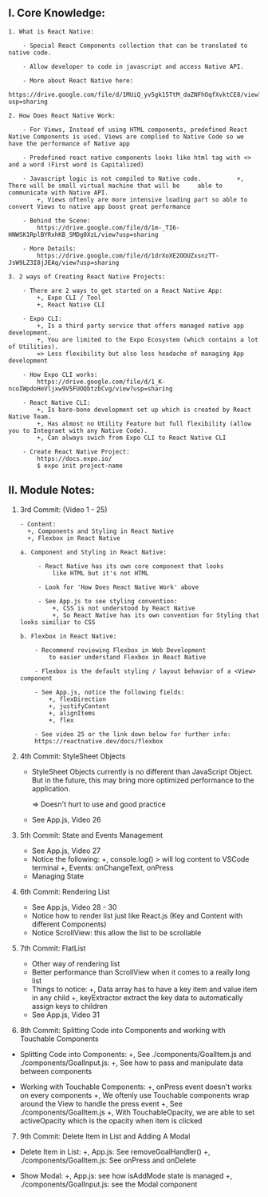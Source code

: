 ## I. Core Knowledge:

    1. What is React Native:

        - Special React Components collection that can be translated to native code.

        - Allow developer to code in javascript and access Native API.

        - More about React Native here:
            https://drive.google.com/file/d/1MUiQ_yv5gk15TtM_daZNFhOqfXvktCE8/view?usp=sharing

    2. How Does React Native Work:

        - For Views, Instead of using HTML components, predefined React Native Components is used. Views are complied to Native Code so we have the performance of Native app

        - Predefined react native components looks like html tag with <> and a word (First word is Capitalized)

        - Javascript logic is not compiled to Native code.          +, There will be small virtual machine that will be     able to communicate with Native API.
            +, Views oftenly are more intensive loading part so able to convert Views to native app boost great performance

        - Behind the Scene:
            https://drive.google.com/file/d/1m-_TI6-HNWSK1RplBYRxhKB_SMDg0XzL/view?usp=sharing

        - More Details:
            https://drive.google.com/file/d/1drXoXE2OOUZxsnzTT-JsW9LZ3I8jJEAq/view?usp=sharing

    3. 2 ways of Creating React Native Projects:

        - There are 2 ways to get started on a React Native App:
            +, Expo CLI / Tool
            +, React Native CLI

        - Expo CLI:
            +, Is a third party service that offers managed native app development.
            +, You are limited to the Expo Ecosystem (which contains a lot of Utilities).
            => Less flexibility but also less headache of managing App development

        - How Expo CLI works:
            https://drive.google.com/file/d/1_K-ncoIWpdoHeVljxw9V5FUOQbtzbCvg/view?usp=sharing

        - React Native CLI:
            +, Is bare-bone development set up which is created by React Native Team.
            +, Has almost no Utility Feature but full flexibility (allow you to Integraet with any Native Code).
            +, Can always swich from Expo CLI to React Native CLI

        - Create React Native Project:
            https://docs.expo.io/
            $ expo init project-name

## II. Module Notes:

1.  3rd Commit:
    (Video 1 - 25)

        - Content:
          +, Components and Styling in React Native
          +, Flexbox in React Native

        a. Component and Styling in React Native:

             - React Native has its own core component that looks
                 like HTML but it's not HTML

             - Look for 'How Does React Native Work' above

             - See App.js to see styling convention:
                 +, CSS is not understood by React Native
                 +, So React Native has its own convention for Styling that looks similiar to CSS

        b. Flexbox in React Native:

            - Recommend reviewing Flexbox in Web Development
                to easier understand Flexbox in React Native

            - Flexbox is the default styling / layout behavior of a <View> component

            - See App.js, notice the following fields:
                +, flexDirection
                +, justifyContent
                +, alignItems
                +, flex

            - See video 25 or the link down below for further info:
            https://reactnative.dev/docs/flexbox

2.  4th Commit: StyleSheet Objects

    - StyleSheet Objects currently is no different than
      JavaScript Object. But in the future, this may
      bring more optimized performance to the application.

      => Doesn't hurt to use and good practice

    - See App.js, Video 26

3.  5th Commit: State and Events Management

    - See App.js, Video 27
    - Notice the following:
      +, console.log() > will log content to VSCode terminal
      +, Events: onChangeText, onPress
    - Managing State

4.  6th Commit: Rendering List

    - See App.js, Video 28 - 30
    - Notice how to render list just like React.js
      (Key and Content with different Components)
    - Notice ScrollView: this allow the list to be scrollable

5.  7th Commit: FlatList

    - Other way of rendering list
    - Better performance than ScrollView when it comes
      to a really long list
    - Things to notice:
      +, Data array has to have a key item and value item in any child
      +, keyExtractor extract the key data to automatically
      assign keys to children
    - See App.js, Video 31

6.  8th Commit:
    Splitting Code into Components and working with Touchable Components

- Splitting Code into Components:
  +, See ./components/GoalItem.js and ./components/GoalInput.js:
  +, See how to pass and manipulate data between components

- Working with Touchable Components:
  +, onPress event doesn't works on every components
  +, We oftenly use Touchable components
  wrap around the View to handle the press event
  +, See ./components/GoalItem.js
  +, With TouchableOpacity, we are able to set activeOpacity
  which is the opacity when item is clicked

7. 9th Commit:
   Delete Item in List and Adding A Modal

- Delete Item in List:
  +, App.js: See removeGoalHandler()
  +, ./components/GoalItem.js: See onPress and onDelete

- Show Modal:
  +, App.js: see how isAddMode state is managed
  +, ./components/GoalInput.js: see the Modal component
